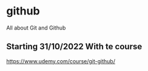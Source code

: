 # github
All about Git and Github

## Starting 31/10/2022 With te course
https://www.udemy.com/course/git-github/


